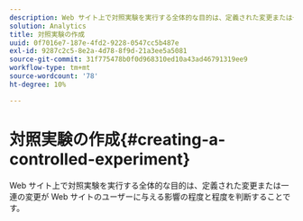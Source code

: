 ```yaml
---
description: Web サイト上で対照実験を実行する全体的な目的は、定義された変更または一連の変更が Web サイトのユーザーに与える影響の程度と程度を判断することです。
solution: Analytics
title: 対照実験の作成
uuid: 0f7016e7-187e-4fd2-9228-0547cc5b487e
exl-id: 9287c2c5-8e2a-4d78-8f9d-21a3ee5a5081
source-git-commit: 31f775478b0f0d968310ed10a43ad46791319ee9
workflow-type: tm+mt
source-wordcount: '78'
ht-degree: 10%

---
```


# 対照実験の作成{#creating-a-controlled-experiment}

Web サイト上で対照実験を実行する全体的な目的は、定義された変更または一連の変更が Web サイトのユーザーに与える影響の程度と程度を判断することです。
